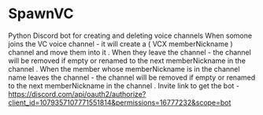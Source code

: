 # SpawnVC
Python Discord bot for creating and deleting voice channels
When somone joins the VC voice channel - it will create a ( VCX memberNickname ) channel and move them into it .
When they leave the channel - the channel will be removed if empty or renamed to the next memberNickname in the channel .
When the member whose memberNickname is in the channel name leaves the channel - the channel will be removed if empty or renamed to the next memberNickname in the channel .
Invite link to get the bot - 
https://discord.com/api/oauth2/authorize?client_id=1079357107771551814&permissions=16777232&scope=bot
